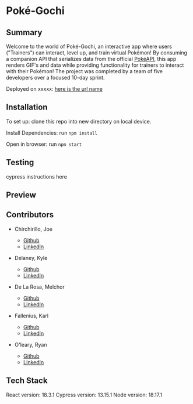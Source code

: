 # Poké-Gochi

## Summary

Welcome to the world of Poké-Gochi, an interactive app where users ("Trainers") can interact, level up, and train virtual Pokémon! By consuming a companion API that serializes data from the official [PokéAPI](https://pokeapi.co/), this app renders GIF's and data while providing functionality for trainers to interact with their Pokémon! The project was completed by a team of five developers over a focused 10-day sprint.

Deployed on xxxxx: [here is the url name](example.com)

## Installation

To set up: clone this repo into new directory on local device.

Install Dependencies: run `npm install`

Open in browser: run `npm start`

## Testing

cypress instructions here

## Preview




## Contributors

- Chirchirillo, Joe
  - [Github](https://github.com/jchirch)
  - [LinkedIn](https://www.linkedin.com/in/joechirchirillo/)

- Delaney, Kyle
  - [Github](https://github.com/kylomite)
  - [LinkedIn](https://www.linkedin.com/in/kylehamptondelaney/)

- De La Rosa, Melchor
  - [Github](https://github.com/MDelarosa1993)
  - [LinkedIn](https://www.linkedin.com/in/melchordelarosa/)

- Fallenius, Karl
  - [Github](https://github.com/SmilodonP)
  - [LinkedIn](https://www.linkedin.com/in/karlfallenius/)

- O'leary, Ryan
  - [Github](https://github.com/ROlearyPro)
  - [LinkedIn](https://www.linkedin.com/in/ryan-o-leary-6a963b211/)

## Tech Stack

React version: 18.3.1
Cypress version: 13.15.1
Node version: 18.17.1